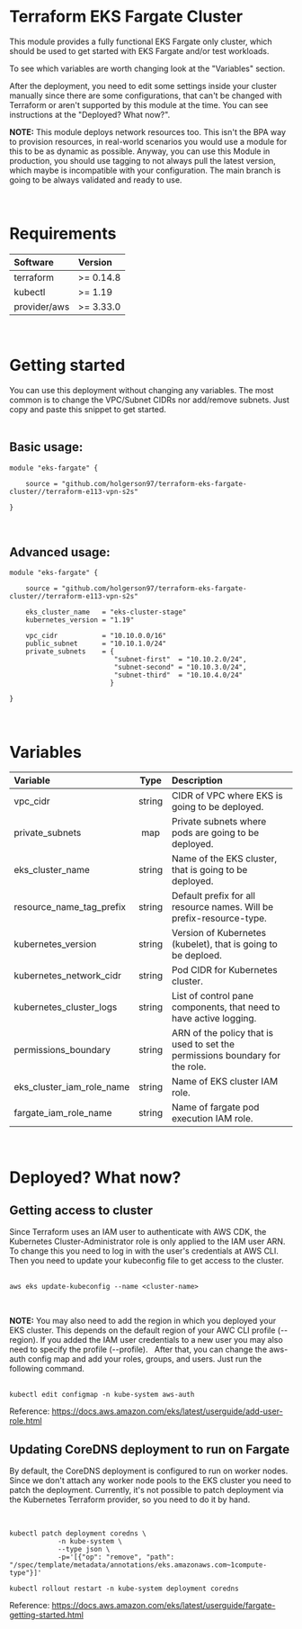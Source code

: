 # Terraform EKS Fargate Cluster

This module provides a fully functional EKS Fargate only cluster, which should be used to get started with EKS Fargate and/or test workloads.

To see which variables are worth changing look at the "Variables" section.

After the deployment, you need to edit some settings inside your cluster manually since there are some configurations, that can't be changed with Terraform or aren't supported by this module at the time. You can see instructions at the "Deployed? What now?".  

**NOTE:** This module deploys network resources too. This isn't the BPA way to provision resources, in real-world scenarios you would use a module for this to be as dynamic as possible. Anyway, you can use this Module in production, you should use tagging to not always pull the latest version, which maybe is incompatible with your configuration. The main branch is going to be always validated and ready to use.

&nbsp;
# Requirements
| Software     |  Version  |
| :--------    | :-------- |
| terraform    | >= 0.14.8 |
| kubectl      | >= 1.19   |
| provider/aws | >= 3.33.0 |



&nbsp;
# Getting started

You can use this deployment without changing any variables. The most common is to change the VPC/Subnet CIDRs nor add/remove subnets. Just copy and paste this snippet to get started.  
&nbsp;
## Basic usage:
```hcl
module "eks-fargate" {
    
    source = "github.com/holgerson97/terraform-eks-fargate-cluster//terraform-e113-vpn-s2s"
    
}
```
&nbsp;
## Advanced usage:
```hcl
module "eks-fargate" {
    
    source = "github.com/holgerson97/terraform-eks-fargate-cluster//terraform-e113-vpn-s2s"

    eks_cluster_name   = "eks-cluster-stage"
    kubernetes_version = "1.19"

    vpc_cidr           = "10.10.0.0/16"
    public_subnet      = "10.10.1.0/24"
    private_subnets    = {
                          "subnet-first"  = "10.10.2.0/24",
                          "subnet-second" = "10.10.3.0/24",
                          "subnet-third"  = "10.10.4.0/24"
                         }

}
```
&nbsp;
# Variables
| Variable                 |  Type  | Description                                                                 |
| :----------------------- | :----: | :-------------------------------------------------------------------------- |
| vpc_cidr                 | string | CIDR of VPC where EKS is going to be deployed.                              |
| private_subnets          | map    | Private subnets where pods are going to be deployed.                        |
| eks_cluster_name         | string | Name of the EKS cluster, that is going to be deployed.                      |
| resource_name_tag_prefix | string | Default prefix for all resource names. Will be prefix-resource-type.        |
| kubernetes_version       | string | Version of Kubernetes (kubelet), that is going to be deploed.               |
| kubernetes_network_cidr  | string | Pod CIDR for Kubernetes cluster.                                            |
| kubernetes_cluster_logs  | string | List of control pane components, that need to have active logging.          |
| permissions_boundary     | string | ARN of the policy that is used to set the permissions boundary for the role.|
| eks_cluster_iam_role_name| string | Name of EKS cluster IAM role.                                               |
| fargate_iam_role_name    | string | Name of fargate pod execution IAM role.                                     |
&nbsp;
# Deployed? What now?
## Getting access to cluster
Since Terraform uses an IAM user to authenticate with AWS CDK, the Kubernetes Cluster-Administrator role is only applied to the IAM user ARN. To change this you need to log in with the user's credentials at AWS CLI. Then you need to update your kubeconfig file to get access to the cluster.  
&nbsp;
```
aws eks update-kubeconfig --name <cluster-name>
```
&nbsp;

**NOTE:** You may also need to add the region in which you deployed your EKS cluster. This depends on the default region of your AWC CLI profile (--region). If you added the IAM user credentials to a new user you may also need to specify the profile (--profile).
&nbsp;
After that, you can change the aws-auth config map and add your roles, groups, and users. Just run the following command.  
&nbsp;
```
kubectl edit configmap -n kube-system aws-auth
```
Reference: https://docs.aws.amazon.com/eks/latest/userguide/add-user-role.html
&nbsp;
## Updating CoreDNS deployment to run on Fargate
By default, the CoreDNS deployment is configured to run on worker nodes. Since we don't attach any worker node pools to the EKS cluster you need to patch the deployment. Currently, it's not possible to patch deployment via the Kubernetes Terraform provider, so you need to do it by hand.

&nbsp;
```
kubectl patch deployment coredns \
            -n kube-system \
            --type json \
            -p='[{"op": "remove", "path": "/spec/template/metadata/annotations/eks.amazonaws.com~1compute-type"}]'
```
```
kubectl rollout restart -n kube-system deployment coredns
```
Reference: https://docs.aws.amazon.com/eks/latest/userguide/fargate-getting-started.html